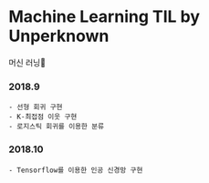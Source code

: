 # Machine Learning TIL by Unperknown

머신 러닝💖

### 2018.9
```
- 선형 회귀 구현
- K-최접점 이웃 구현
- 로지스틱 회귀를 이용한 분류
```

### 2018.10
```
- Tensorflow를 이용한 인공 신경망 구현
```
